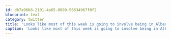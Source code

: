 ```yaml
---
id: db7a96b8-2101-4a65-8009-56634967f0f2
blueprint: text
category: twitter
title: 'Looks like most of this week is going to involve being in Alberta.  Booya!'
caption: 'Looks like most of this week is going to involve being in Alberta.  Booya!'
---
```

